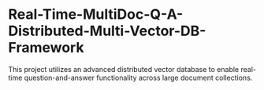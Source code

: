 # Real-Time-MultiDoc-Q-A-Distributed-Multi-Vector-DB-Framework
This project utilizes an advanced distributed vector database to enable real-time question-and-answer functionality across large document collections. 

